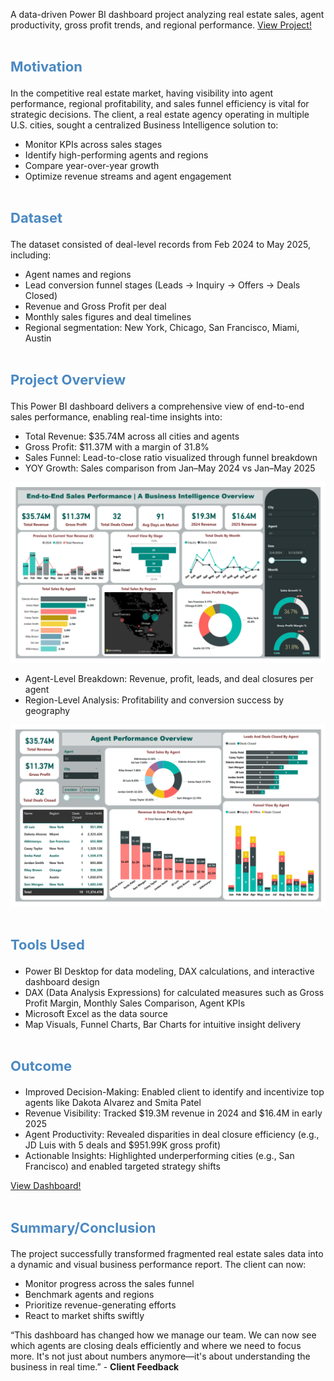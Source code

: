 A data-driven Power BI dashboard project analyzing real estate sales, agent productivity, gross profit trends, and regional performance. 
<a href= "https://shaguftapathan.github.io/PowerBI_Dashboard_Real_Estate/">View Project!</a>

# <span style="color:#4a89c2; font-size:22px;"><b>Motivation</b></span>  
In the competitive real estate market, having visibility into agent performance, regional profitability, and sales funnel efficiency is vital for strategic decisions. The client, a real estate agency operating in multiple U.S. cities, sought a centralized Business Intelligence solution to:
* Monitor KPIs across sales stages
* Identify high-performing agents and regions
* Compare year-over-year growth
* Optimize revenue streams and agent engagement

# <span style="color:#4a89c2; font-size:22px;"><b>Dataset</b></span> 
The dataset consisted of deal-level records from Feb 2024 to May 2025, including:
*	Agent names and regions
*	Lead conversion funnel stages (Leads → Inquiry → Offers → Deals Closed)
*	Revenue and Gross Profit per deal
*	Monthly sales figures and deal timelines
*	Regional segmentation: New York, Chicago, San Francisco, Miami, Austin

# <span style="color:#4a89c2; font-size:22px;"><b>Project Overview</b></span> 
This Power BI dashboard delivers a comprehensive view of end-to-end sales performance, enabling real-time insights into:
*	Total Revenue: $35.74M across all cities and agents
*	Gross Profit: $11.37M with a margin of 31.8%
*	Sales Funnel: Lead-to-close ratio visualized through funnel breakdown
*	YOY Growth: Sales comparison from Jan–May 2024 vs Jan–May 2025

![](/real_est_1.png)

* Agent-Level Breakdown: Revenue, profit, leads, and deal closures per agent
* Region-Level Analysis: Profitability and conversion success by geography

![](/real_est_2.png)

# <span style="color:#4a89c2; font-size:22px;"><b>Tools Used</b></span> 
* Power BI Desktop for data modeling, DAX calculations, and interactive dashboard design
* DAX (Data Analysis Expressions) for calculated measures such as Gross Profit Margin, Monthly Sales Comparison, Agent KPIs
* Microsoft Excel as the data source
* Map Visuals, Funnel Charts, Bar Charts for intuitive insight delivery

# <span style="color:#4a89c2; font-size:22px;"><b>Outcome</b></span> 
*	Improved Decision-Making: Enabled client to identify and incentivize top agents like Dakota Alvarez and Smita Patel
*	Revenue Visibility: Tracked $19.3M revenue in 2024 and $16.4M in early 2025
*	Agent Productivity: Revealed disparities in deal closure efficiency (e.g., JD Luis with 5 deals and $951.99K gross profit)
*	Actionable Insights: Highlighted underperforming cities (e.g., San Francisco) and enabled targeted strategy shifts

<a href = "https://github.com/ShaguftaPathan/PowerBI_Dashboard_Real_Estate/Real_Estate_Business_Analysis.pdf">View Dashboard!</a>

# <span style="color:#4a89c2; font-size:22px;"><b> Summary/Conclusion</b></span> 
The project successfully transformed fragmented real estate sales data into a dynamic and visual business performance report. The client can now:
* Monitor progress across the sales funnel
* Benchmark agents and regions
* Prioritize revenue-generating efforts
* React to market shifts swiftly

“This dashboard has changed how we manage our team. We can now see which agents are closing deals efficiently and where we need to focus more. It's not just about numbers anymore—it's about understanding the business in real time.” - **Client Feedback**
